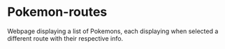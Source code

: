 # Pokemon-routes
Webpage displaying a list of Pokemons, each displaying when selected a different route with their respective info.
